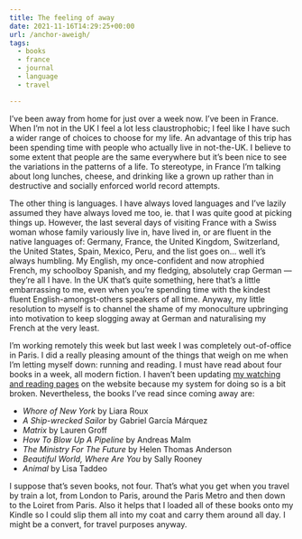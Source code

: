 ```yaml
---
title: The feeling of away
date: 2021-11-16T14:29:25+00:00
url: /anchor-aweigh/
tags:
  - books
  - france
  - journal
  - language
  - travel

---
```

I&#8217;ve been away from home for just over a week now. I&#8217;ve been in France. When I&#8217;m not in the UK I feel a lot less claustrophobic; I feel like I have such a wider range of choices to choose for my life. An advantage of this trip has been spending time with people who actually live in not-the-UK. I believe to some extent that people are the same everywhere but it&#8217;s been nice to see the variations in the patterns of a life. To stereotype, in France I&#8217;m talking about long lunches, cheese, and drinking like a grown up rather than in destructive and socially enforced world record attempts.

The other thing is languages. I have always loved languages and I&#8217;ve lazily assumed they have always loved me too, ie. that I was quite good at picking things up. However, the last several days of visiting France with a Swiss woman whose family variously live in, have lived in, or are fluent in the native languages of: Germany, France, the United Kingdom, Switzerland, the United States, Spain, Mexico, Peru, and the list goes on&#8230; well it&#8217;s always humbling. My English, my once-confident and now atrophied French, my schoolboy Spanish, and my fledging, absolutely crap German — they&#8217;re all I have. In the UK that&#8217;s quite something, here that&#8217;s a little embarrassing to me, even when you&#8217;re spending time with the kindest fluent English-amongst-others speakers of all time. Anyway, my little resolution to myself is to channel the shame of my monoculture upbringing into motivation to keep slogging away at German and naturalising my French at the very least.

I&#8217;m working remotely this week but last week I was completely out-of-office in Paris. I did a really pleasing amount of the things that weigh on me when I&#8217;m letting myself down: running and reading. I must have read about four books in a week, all modern fiction. I haven&#8217;t been updating [my watching and reading pages][1] on the website because my system for doing so is a bit broken. Nevertheless, the books I&#8217;ve read since coming away are:

  * _Whore of New York_ by Liara Roux
  * _A Ship-wrecked Sailor_ by Gabriel García Márquez
  * _Matrix_ by Lauren Groff
  * _How To Blow Up A Pipeline_ by Andreas Malm
  * _The Ministry For The Future_ by Helen Thomas Anderson
  * _Beautiful World, Where Are You_ by Sally Rooney
  * _Animal_ by Lisa Taddeo

I suppose that&#8217;s seven books, not four. That&#8217;s what you get when you travel by train a lot, from London to Paris, around the Paris Metro and then down to the Loiret from Paris. Also it helps that I loaded all of these books onto my Kindle so I could slip them all into my coat and carry them around all day. I might be a convert, for travel purposes anyway.

 [1]: https://jackreid.xyz/watching-and-reading/